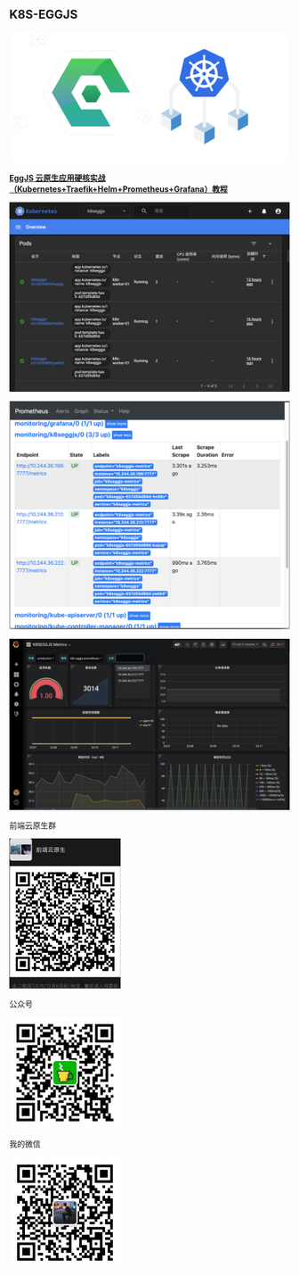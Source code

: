 ## K8S-EGGJS

<img src="app/public/images/banner.png" width="700px"/>

**[EggJS 云原生应用硬核实战（Kubernetes+Traefik+Helm+Prometheus+Grafana）教程](https://juejin.cn/post/6900790776909791240)**

![](app/public/images/k8s-1.png)

![](app/public/images/prome-1.png)

![](app/public/images/grafana-6.png)

前端云原生群

<img src="app/public/images/team-qrcode.png" width="200px"/>

公众号

<img src="app/public/images/tea-qrcode.png" width="200px"/>

我的微信

<img src="app/public/images/me-qrcode.jpeg" width="200px"/>